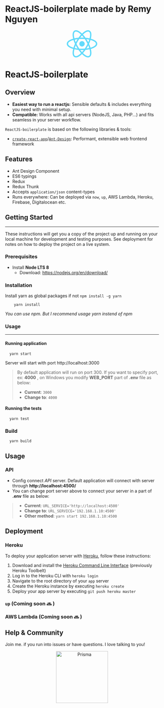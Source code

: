 # ReactJS-boilerplate made by Remy Nguyen
<p align="center"><img src="data:image/svg+xml;base64,PHN2ZyB4bWxucz0iaHR0cDovL3d3dy53My5vcmcvMjAwMC9zdmciIHZpZXdCb3g9Ii0xMS41IC0xMC4yMzE3NCAyMyAyMC40NjM0OCI+CiAgPHRpdGxlPlJlYWN0IExvZ288L3RpdGxlPgogIDxjaXJjbGUgY3g9IjAiIGN5PSIwIiByPSIyLjA1IiBmaWxsPSIjNjFkYWZiIi8+CiAgPGcgc3Ryb2tlPSIjNjFkYWZiIiBzdHJva2Utd2lkdGg9IjEiIGZpbGw9Im5vbmUiPgogICAgPGVsbGlwc2Ugcng9IjExIiByeT0iNC4yIi8+CiAgICA8ZWxsaXBzZSByeD0iMTEiIHJ5PSI0LjIiIHRyYW5zZm9ybT0icm90YXRlKDYwKSIvPgogICAgPGVsbGlwc2Ugcng9IjExIiByeT0iNC4yIiB0cmFuc2Zvcm09InJvdGF0ZSgxMjApIi8+CiAgPC9nPgo8L3N2Zz4K" width="100" /></p>

# ReactJS-boilerplate 
## Overview

* **Easiest way to run a reactjs:** Sensible defaults & includes everything you need with minimal setup.
* **Compatible:** Works with all api servers (NodeJS, Java, PHP...) and fits seamless in your server workflow.

`ReactJS-boilerplate` is based on the following libraries & tools:

* [`create-react-app`](https://reactjs.org/)/[`Ant-Design`](https://ant.design/components/menu/): Performant, extensible web frontend framework

## Features

* Ant Design Component
* ES6 typings
* Redux
* Redux Thunk
* Accepts `application/json` content-types
* Runs everywhere: Can be deployed via `now`, `up`, AWS Lambda, Heroku, Firebase, Digitalocean etc.


## Getting Started
***
These instructions will get you a copy of the project up and running on your local machine for development and testing purposes. See deployment for notes on how to deploy the project on a live system.

### Prerequisites

- Install **Node LTS 8** 
  - Download: https://nodejs.org/en/download/


### Installation

  Install yarn as global packages if not ``` npm install -g yarn ```
```
    yarn install
```
*You can use npm. But I recommend usage yarn instend of npm*

### Usage
***

#### Running application

```
  yarn start
```

Server will start with port http://localhost:3000

> By default application will run on port 300. If you want to specify port, ex: **4000** , on Windows you modify **WEB_PORT** part of **.env** file as below:
>  - **Current**: `3000`  
>  - **Change to**: `4000`  

#### Running the tests

```
  yarn test
```

### Build

```
  yarn build
```

## Usage

### API
* Config connect *API* server. Default application will connect with server through **http://localhost:4500/**
* You can change port server above to connect your server in a part of **.env** file as below:
>  - **Current**: `URL_SERVICE='http://localhost:4500'`  
>  - **Change to**: `URL_SERVICE='192.168.1.10:4500'`  
>  - **Other method**: `yarn start 192.168.1.10:4500`  


## Deployment

### Heroku

To deploy your application server with [Heroku](https://heroku.com), follow these instructions:

1.  Download and install the [Heroku Command Line Interface](https://devcenter.heroku.com/articles/heroku-cli#download-and-install) (previously Heroku Toolbelt)
2.  Log in to the Heroku CLI with `heroku login`
3.  Navigate to the root directory of your `app` server
4.  Create the Heroku instance by executing `heroku create`
5.  Deploy your app server by executing `git push heroku master`

### `up` (Coming soon 🔜 )

### AWS Lambda (Coming soon 🔜 )

## Help & Community

Join me. if you run into issues or have questions. I love talking to you!

<p align="center"><a href="https://oss.prisma.io"><img src="https://imgur.com/IMU2ERq.png" alt="Prisma" height="170px"></a></p>
